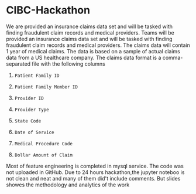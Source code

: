 # CIBC-Hackathon

We are provided an insurance claims data set and will be tasked with finding fraudulent claim records and medical providers. 
Teams will be provided an insurance claims data set and will be tasked with finding fraudulent claim records and medical providers.  The claims data will contain 1 year of medical claims.  The data is based on a sample of actual claims data from a US healthcare company.
The claims data format is a comma-separated file with the following columns
1)     Patient Family ID
2)     Patient Family Member ID
3)     Provider ID
4)     Provider Type
5)     State Code
6)     Date of Service
7)     Medical Procedure Code
8)     Dollar Amount of Claim

Most of feature engineering is completed in mysql service. The code was not uploaded in GitHub. Due to 24 hours hackathon,the jupyter noteboo is not clean and neat and many of them did't include comments. But slides showes the methodology and analytics of the work
